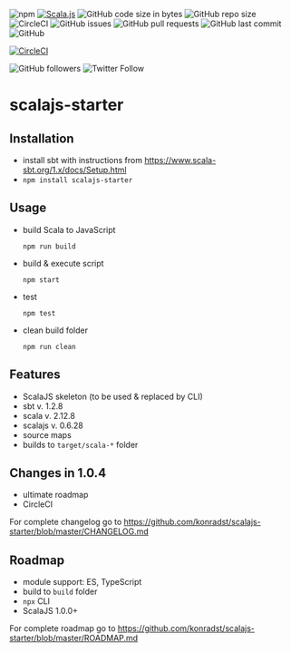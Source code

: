 ![npm](https://img.shields.io/npm/v/scalajs-starter.svg)
[![Scala.js](https://www.scala-js.org/assets/badges/scalajs-0.6.17.svg)](https://www.scala-js.org)
![GitHub code size in bytes](https://img.shields.io/github/languages/code-size/konradst/scalajs-starter.svg)
![GitHub repo size](https://img.shields.io/github/repo-size/konradst/scalajs-starter.svg)
![CircleCI](https://img.shields.io/circleci/build/github/konradst/scalajs-starter.svg)
![GitHub issues](https://img.shields.io/github/issues/konradst/scalajs-starter.svg)
![GitHub pull requests](https://img.shields.io/github/issues-pr/konradst/scalajs-starter.svg)
![GitHub last commit](https://img.shields.io/github/last-commit/konradst/scalajs-starter.svg)
![GitHub](https://img.shields.io/github/license/konradst/scalajs-starter.svg)

[![CircleCI](https://circleci.com/gh/konradst/scalajs-starter.svg?style=svg)](https://circleci.com/gh/konradst/scalajs-starter)

![GitHub followers](https://img.shields.io/github/followers/konradst.svg?style=social)
![Twitter Follow](https://img.shields.io/twitter/follow/konradst1.svg?style=social)

# scalajs-starter

## Installation
- install sbt with instructions from https://www.scala-sbt.org/1.x/docs/Setup.html
- ```npm install scalajs-starter```

## Usage
- build Scala to JavaScript
  ```
  npm run build
  ```
- build & execute script
  ```
  npm start
  ```
- test
  ```
  npm test
  ```
- clean build folder
  ```
  npm run clean
  ```

## Features
- ScalaJS skeleton (to be used & replaced by CLI)
- sbt v. 1.2.8
- scala v. 2.12.8
- scalajs v. 0.6.28
- source maps
- builds to `target/scala-*` folder

## Changes in 1.0.4
- ultimate roadmap
- CircleCI

For complete changelog go to https://github.com/konradst/scalajs-starter/blob/master/CHANGELOG.md

## Roadmap
- module support: ES, TypeScript
- build to ```build``` folder
- ```npx``` CLI
- ScalaJS 1.0.0+

For complete roadmap go to https://github.com/konradst/scalajs-starter/blob/master/ROADMAP.md